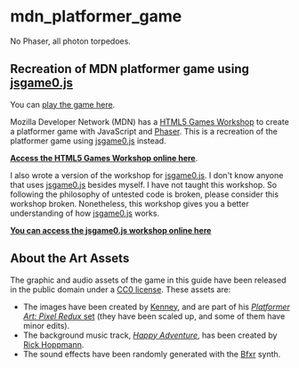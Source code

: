 # mdn_platformer_game
No Phaser, all photon torpedoes.

## Recreation of MDN platformer game using [jsgame0.js](https://github.com/thisarray/jsgame0)

You can [play the game here](https://thisarray.github.io/mdn_platformer_game/).

Mozilla Developer Network (MDN) has a [HTML5 Games Workshop](https://github.com/mozdevs/html5-games-workshop)
to create a platformer game with JavaScript and [Phaser](https://phaser.io).
This is a recreation of the platformer game using [jsgame0.js](https://github.com/thisarray/jsgame0) instead.

[**Access the HTML5 Games Workshop online here**](https://mozdevs.github.io/html5-games-workshop/).

I also wrote a version of the workshop for [jsgame0.js](https://github.com/thisarray/jsgame0).
I don't know anyone that uses [jsgame0.js](https://github.com/thisarray/jsgame0) besides myself.
I have not taught this workshop.
So following the philosophy of untested code is broken, please consider this workshop broken.
Nonetheless, this workshop gives you a better understanding of how [jsgame0.js](https://github.com/thisarray/jsgame0) works.

[**You can access the jsgame0.js workshop online here**](https://thisarray.github.io/mdn_platformer_game/workshop/)

## About the Art Assets

The graphic and audio assets of the game in this guide have been released in the public domain under a [CC0 license](https://creativecommons.org/share-your-work/public-domain/cc0/).
These assets are:

- The images have been created by [Kenney](https://www.kenney.nl/), and are part of his [_Platformer Art: Pixel Redux_ set](https://opengameart.org/content/platformer-art-pixel-redux) (they have been scaled up, and some of them have minor edits).
- The background music track, [_Happy Adventure_](https://opengameart.org/content/happy-adventure-loop), has been created by [Rick Hoppmann](https://www.tinyworlds.org/).
- The sound effects have been randomly generated with the [Bfxr](https://www.bfxr.net/) synth.
